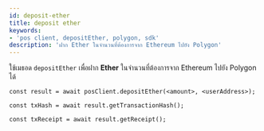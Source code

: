 ```yaml
---
id: deposit-ether
title: deposit ether
keywords:
- 'pos client, depositEther, polygon, sdk'
description: 'ฝาก Ether ในจำนวนที่ต้องการจาก Ethereum ไปยัง Polygon'
---
```


ใช้เมธอด `depositEther` เพื่อฝาก **Ether** ในจำนวนที่ต้องการจาก Ethereum ไปยัง Polygon ได้

```
const result = await posClient.depositEther(<amount>, <userAddress>);

const txHash = await result.getTransactionHash();

const txReceipt = await result.getReceipt();

```
